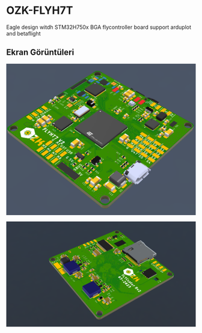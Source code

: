 # OZK-FLYH7T
Eagle design witdh STM32H750x BGA flycontroller board support arduplot and betaflight

## Ekran Görüntüleri

![Uygulama Logo Görüntüsü](/image/flycopter_v1_v4.png)

![Uygulama Ekran Görüntüsü](/image/flycopter_v1_back_v4.png)
